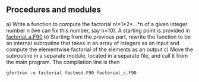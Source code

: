 ## Procedures and modules

a) Write a function to compute the factorial n!=1\*2\*...\*n  of a given
integer number n (we can fix this number, say n=10). A starting point is
provided in [factorial_a.F90](factorial_a.F90)
b) Starting from the previous part, rewrite the function to be an
internal subroutine that takes in an array of integers as an input and compute
the elementwise factorial of the elements as an output
c) Move the subroutine in a separate module, located in a separate file,
and call it from the main program. The compilation line is then
```
gfortran -o factorial factmod.F90 factorial_c.F90
```

